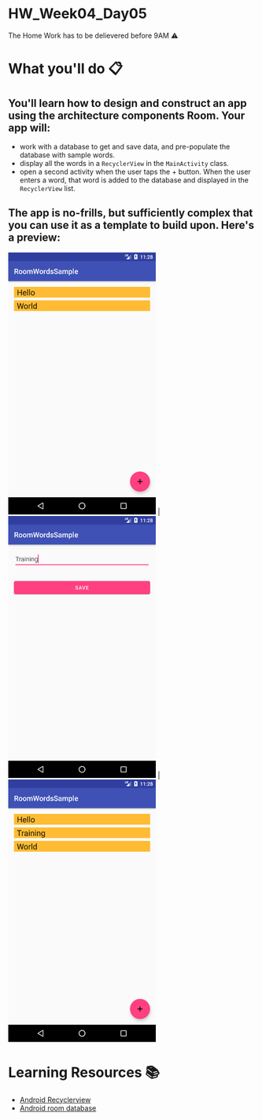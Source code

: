 # HW_Week04_Day05
The Home Work has to be delievered before 9AM ⚠️
# What you'll do 📋
## You'll learn how to design and construct an app using the architecture components Room. Your app will:
- work with a database to get and save data, and pre-populate the database with sample words.
- display all the words in a `RecyclerView` in the `MainActivity` class.
- open a second activity when the user taps the + button. When the user enters a word, that word is added to the database and displayed in the `RecyclerView` list.

## The app is no-frills, but sufficiently complex that you can use it as a template to build upon. Here's a preview:


<img src="screenshots/screenshot.png" alt="drawing" width="300"/>  |  <img src="screenshots/screenshot1.png" alt="drawing" width="300"/> |  <img src="screenshots/screenshot2.png" alt="drawing" width="300"/>

# Learning Resources  📚
* [Android Recyclerview](https://developer.android.com/guide/topics/ui/layout/recyclerview)
* [Android room database](https://developer.android.com/training/data-storage/room)


